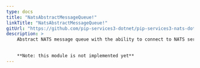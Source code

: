 ```yaml
---
type: docs
title: "NatsAbstractMessageQueue!"
linkTitle: "NatsAbstractMessageQueue!"
gitUrl: "https://github.com/pip-services3-dotnet/pip-services3-nats-dotnet"
description: >
    Abstract NATS message queue with the ability to connect to NATS server.
    

    **Note: this module is not implemented yet**
---
```

